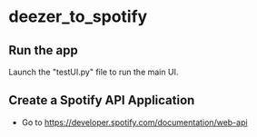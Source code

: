 # deezer_to_spotify

## Run the app
Launch the "testUI.py" file to run the main UI.

## Create a Spotify API Application
- Go to https://developer.spotify.com/documentation/web-api